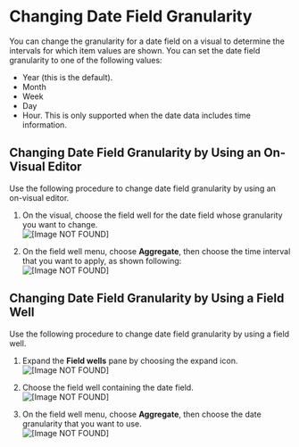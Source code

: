 # Changing Date Field Granularity<a name="changing-date-field-granularity"></a>

You can change the granularity for a date field on a visual to determine the intervals for which item values are shown\. You can set the date field granularity to one of the following values:
+ Year \(this is the default\)\. 
+ Month
+ Week
+ Day
+ Hour\. This is only supported when the date data includes time information\.

## Changing Date Field Granularity by Using an On\-Visual Editor<a name="change-date-granularity-element-controls"></a>

Use the following procedure to change date field granularity by using an on\-visual editor\.

1. On the visual, choose the field well for the date field whose granularity you want to change\.  
![\[Image NOT FOUND\]](http://docs.aws.amazon.com/quicksight/latest/user/images/date-field-well.png)

1. On the field well menu, choose **Aggregate**, then choose the time interval that you want to apply, as shown following:  
![\[Image NOT FOUND\]](http://docs.aws.amazon.com/quicksight/latest/user/images/date-scope.png)

## Changing Date Field Granularity by Using a Field Well<a name="change-date-granularity-field-wells"></a>

Use the following procedure to change date field granularity by using a field well\.

1. Expand the **Field wells** pane by choosing the expand icon\.  
![\[Image NOT FOUND\]](http://docs.aws.amazon.com/quicksight/latest/user/images/expand-field-wells.png)

1. Choose the field well containing the date field\.  
![\[Image NOT FOUND\]](http://docs.aws.amazon.com/quicksight/latest/user/images/field-well-date.png)

1. On the field well menu, choose **Aggregate**, then choose the date granularity that you want to use\.  
![\[Image NOT FOUND\]](http://docs.aws.amazon.com/quicksight/latest/user/images/aggregates.png)